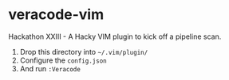 # veracode-vim
Hackathon XXIII - A Hacky VIM plugin to kick off a pipeline scan.

1. Drop this directory into `~/.vim/plugin/`
2. Configure the `config.json`
3. And run `:Veracode`
